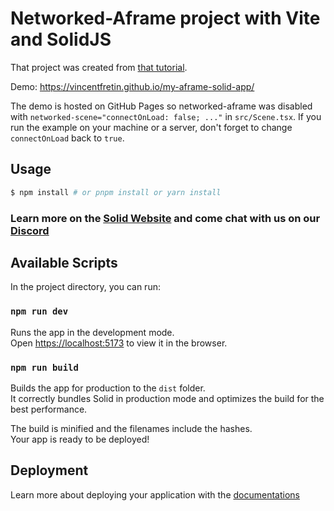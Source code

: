 # Networked-Aframe project with Vite and SolidJS

That project was created from [that tutorial](https://github.com/c-frame/aframewiki/blob/gh-pages/en/pages/solidjs.md).

Demo: https://vincentfretin.github.io/my-aframe-solid-app/

The demo is hosted on GitHub Pages so networked-aframe was disabled with `networked-scene="connectOnLoad: false; ..."` in `src/Scene.tsx`.
If you run the example on your machine or a server, don't forget to change `connectOnLoad` back to `true`.

## Usage

```bash
$ npm install # or pnpm install or yarn install
```

### Learn more on the [Solid Website](https://solidjs.com) and come chat with us on our [Discord](https://discord.com/invite/solidjs)

## Available Scripts

In the project directory, you can run:

### `npm run dev`

Runs the app in the development mode.<br>
Open [https://localhost:5173](https://localhost:5173) to view it in the browser.

### `npm run build`

Builds the app for production to the `dist` folder.<br>
It correctly bundles Solid in production mode and optimizes the build for the best performance.

The build is minified and the filenames include the hashes.<br>
Your app is ready to be deployed!

## Deployment

Learn more about deploying your application with the [documentations](https://vite.dev/guide/static-deploy.html)
